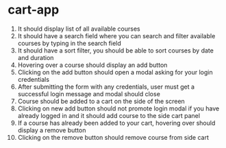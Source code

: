 # cart-app

<ol>
  <li>It should display list of all available courses</li>
<li>It should have a search field where you can search and filter available courses by typing in the search field</li>
<li>It should have a sort filter, you should be able to sort courses by date and duration</li>
<li>Hovering over a course should display an add button</li>
<li>Clicking on the add button should open a modal asking for your login credentials</li>
<li>After submitting the form with any credentials, user must get a successful login message and modal should close</li>
<li>Course should be added to a cart on the side of the screen</li>
<li>Clicking on new add button should not promote login modal if you have already logged in and it should add course to the side cart panel</li>
<li>If a course has already been added to your cart, hovering over should display a remove button</li>
<li>Clicking on the remove button should remove course from side cart</li>
